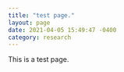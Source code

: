 ```yaml
---
title: "test page."
layout: page
date: 2021-04-05 15:49:47 -0400
category: research
---
```


This is a test page.
